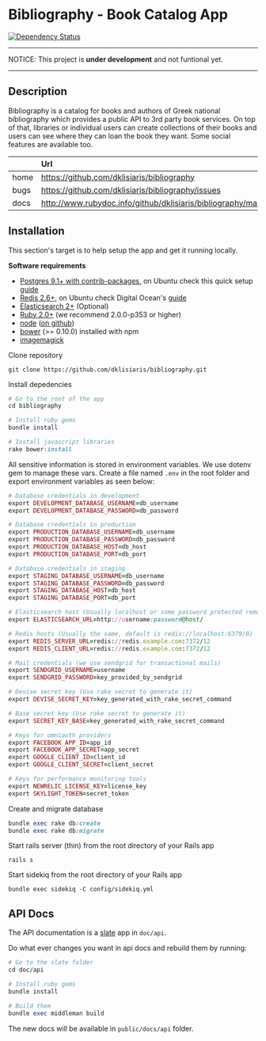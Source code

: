 # Bibliography - Book Catalog App

[![Dependency Status](https://gemnasium.com/dklisiaris/bibliography.svg)](https://gemnasium.com/dklisiaris/bibliography)

---------------------------------------------------------------------------------------------------

  NOTICE: This project is __under development__ and not funtional yet.

---------------------------------------------------------------------------------------------------

## Description
Bibliography is a catalog for books and authors of Greek national bibliography which provides a public API to 3rd party book services.
On top of that, libraries or individual users can create collections of their books and users can see where they can loan the book they want.
Some social features are available too.

|      | Url         |
|------|:------------|
| home | https://github.com/dklisiaris/bibliography |
| bugs | https://github.com/dklisiaris/bibliography/issues |
| docs | http://www.rubydoc.info/github/dklisiaris/bibliography/master |

## Installation
This section's target is to help setup the app and get it running locally.

__Software requirements__

- [Postgres 9.1+ with contrib-packages](http://www.postgresql.org/download/), on Ubuntu check this quick setup [guide](https://gist.github.com/dklisiaris/3c1cd76c28ab86c8ee9c)
- [Redis 2.6+](http://redis.io/download), on Ubuntu check Digital Ocean's [guide](https://www.digitalocean.com/community/tutorials/how-to-install-and-use-redis)
- [Elasticsearch 2+](https://www.elastic.co/downloads/elasticsearch) (Optional)
- [Ruby 2.0+](http://www.ruby-lang.org/en/downloads/) (we recommend 2.0.0-p353 or higher)
- [node](http://nodejs.org) ([on github](https://github.com/joyent/node))
- [bower](https://github.com/bower/bower) (>= 0.10.0) installed with npm
- [imagemagick](https://www.imagemagick.org/script/index.php)

Clone repository
```
git clone https://github.com/dklisiaris/bibliography.git
```

Install depedencies
```ruby
# Go to the root of the app
cd bibliography

# Install ruby gems
bundle install

# Install javascript libraries
rake bower:install
```



All sensitive information is stored in environment variables.
We use dotenv gem to manage these vars.
Create a file named `.env` in the root folder and export environment variables as seen below:

```ruby
# Database credentials in development
export DEVELOPMENT_DATABASE_USERNAME=db_username
export DEVELOPMENT_DATABASE_PASSWORD=db_password

# Database credentials in production
export PRODUCTION_DATABASE_USERNAME=db_username
export PRODUCTION_DATABASE_PASSWORD=db_password
export PRODUCTION_DATABASE_HOST=db_host
export PRODUCTION_DATABASE_PORT=db_port

# Database credentials in staging
export STAGING_DATABASE_USERNAME=db_username
export STAGING_DATABASE_PASSWORD=db_password
export STAGING_DATABASE_HOST=db_host
export STAGING_DATABASE_PORT=db_port

# Elasticsearch host (Usually localhost or some password protected remote url)
export ELASTICSEARCH_URL=http://username:password@host/

# Redis hosts (Usually the same, default is redis://localhost:6379/0)
export REDIS_SERVER_URL=redis://redis.example.com:7372/12
export REDIS_CLIENT_URL=redis://redis.example.com:7372/12

# Mail credentials (we use sendgrid for transactional mails)
export SENDGRID_USERNAME=username
export SENDGRID_PASSWORD=key_provided_by_sendgrid

# Devise secret key (Use rake secret to generate it)
export DEVISE_SECRET_KEY=key_generated_with_rake_secret_command

# Base secret key (Use rake secret to generate it)
export SECRET_KEY_BASE=key_generated_with_rake_secret_command

# Keys for omniauth providers
export FACEBOOK_APP_ID=app_id
export FACEBOOK_APP_SECRET=app_secret
export GOOGLE_CLIENT_ID=client_id
export GOOGLE_CLIENT_SECRET=client_secret

# Keys for performance monitoring tools
export NEWRELIC_LICENSE_KEY=license_key
export SKYLIGHT_TOKEN=secret_token
```

Create and migrate database
```ruby
bundle exec rake db:create
bundle exec rake db:migrate
```

Start rails server (thin) from the root directory of your Rails app
```
rails s
```

Start sidekiq from the root directory of your Rails app
```
bundle exec sidekiq -C config/sidekiq.yml
```

## API Docs

The API documentation is a [slate](https://github.com/tripit/slate) app in `doc/api`.

Do what ever changes you want in api docs and rebuild them by running:
```ruby
# Go to the slate folder
cd doc/api

# Install ruby gems
bundle install

# Build them
bundle exec middleman build
```

The new docs will be available in `public/docs/api` folder.
